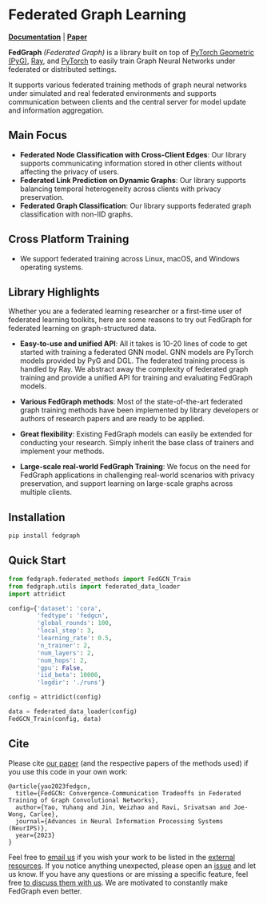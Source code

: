 # Federated Graph Learning

[pypi-url]: https://pypi.python.org/pypi/fedgraph

**[Documentation](https://docs.fedgraph.org)** | **[Paper](https://arxiv.org/abs/2201.12433)**

**FedGraph** *(Federated Graph)* is a library built on top of [PyTorch Geometric (PyG)](https://www.pyg.org/),
[Ray](https://docs.ray.io/), and [PyTorch](https://pytorch.org/) to easily train Graph Neural Networks
under federated or distributed settings.

It supports various federated training methods of graph neural networks under simulated and real federated environments and supports communication between clients and the central server for model update and information aggregation.

## Main Focus
- **Federated Node Classification with Cross-Client Edges**: Our library supports communicating information stored in other clients without affecting the privacy of users.
- **Federated Link Prediction on Dynamic Graphs**: Our library supports balancing temporal heterogeneity across clients with privacy preservation.
- **Federated Graph Classification**: Our library supports federated graph classification with non-IID graphs.




## Cross Platform Training

- We support federated training across Linux, macOS, and Windows operating systems.

## Library Highlights

Whether you are a federated learning researcher or a first-time user of federated learning toolkits, here are some reasons to try out FedGraph for federated learning on graph-structured data.

- **Easy-to-use and unified API**: All it takes is 10-20 lines of code to get started with training a federated GNN model. GNN models are PyTorch models provided by PyG and DGL. The federated training process is handled by Ray. We abstract away the complexity of federated graph training and provide a unified API for training and evaluating FedGraph models.

- **Various FedGraph methods**: Most of the state-of-the-art federated graph training methods have been implemented by library developers or authors of research papers and are ready to be applied.

- **Great flexibility**: Existing FedGraph models can easily be extended for conducting your research. Simply inherit the base class of trainers and implement your methods.

- **Large-scale real-world FedGraph Training**: We focus on the need for FedGraph applications in challenging real-world scenarios with privacy preservation, and support learning on large-scale graphs across multiple clients.

## Installation
```python
pip install fedgraph
```

## Quick Start
```python
from fedgraph.federated_methods import FedGCN_Train
from fedgraph.utils import federated_data_loader
import attridict

config={'dataset': 'cora',
        'fedtype': 'fedgcn',
        'global_rounds': 100,
        'local_step': 3,
        'learning_rate': 0.5,
        'n_trainer': 2,
        'num_layers': 2,
        'num_hops': 2,
        'gpu': False,
        'iid_beta': 10000,
        'logdir': './runs'}

config = attridict(config)

data = federated_data_loader(config)
FedGCN_Train(config, data)
```

## Cite

Please cite [our paper](https://arxiv.org/abs/2201.12433) (and the respective papers of the methods used) if you use this code in your own work:

```
@article{yao2023fedgcn,
  title={FedGCN: Convergence-Communication Tradeoffs in Federated Training of Graph Convolutional Networks},
  author={Yao, Yuhang and Jin, Weizhao and Ravi, Srivatsan and Joe-Wong, Carlee},
  journal={Advances in Neural Information Processing Systems (NeurIPS)},
  year={2023}
}
```

Feel free to [email us](mailto:yuhangya@andrew.cmu.edu) if you wish your work to be listed in the [external resources]().
If you notice anything unexpected, please open an [issue]() and let us know.
If you have any questions or are missing a specific feature, feel free [to discuss them with us]().
We are motivated to constantly make FedGraph even better.
